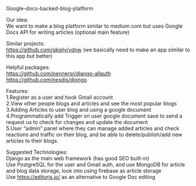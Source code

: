 Google-docs-backed-blog-platform  
  
    
      
Our idea:  
We want to make a blog platform similar to medium.com but uses Google Docs API for writing articles (optional main feature)  
  
Similar projects:  
https://github.com/gkiely/ydnw (we basically need to make an app similar to this app but better)  
  
Helpful packages:  
https://github.com/pennersr/django-allauth  
https://github.com/nesdis/djongo  
  
  
Features:  
 1.Register as a user and hook Gmail account  
 2.View other people blogs and articles and see the most popular blogs  
 3.Adding Articles to user blog and using a google document  
 4.Programmatically add Trigger on user google document save to send a request us to check for changes and update the document  
 5.User “admin” panel where they can manage added articles and check reactions and traffic on their blog, and be able to delete/publish/add new articles to their blogs.  
  
  
Suggested Technologies:  
Django as the main web framework (has good SEO built-in)  
Use PostgreSQL for the user and Gmail auth, and use MongoDB for article and blog data storage, look into using firebase as article storage  
Use https://editorjs.io/ as an alternative to Google Doc editing  
  
